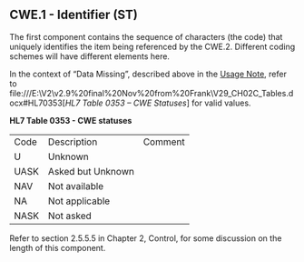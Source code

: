 ## CWE.1 - Identifier (ST)

The first component contains the sequence of characters (the code) that uniquely identifies the item being referenced by the CWE.2. Different coding schemes will have different elements here.

In the context of “Data Missing”, described above in the [Usage Note](#CWE_UsageNote), refer to file:///E:\V2\v2.9%20final%20Nov%20from%20Frank\V29_CH02C_Tables.docx#HL70353[_HL7 Table 0353 – CWE Statuses_] for valid values.

**HL7 Table 0353 - CWE statuses**

|     |     |     |
| --- | --- | --- |
| Code | Description | Comment |
| U | Unknown |  |
| UASK | Asked but Unknown |  |
| NAV | Not available |  |
| NA | Not applicable |  |
| NASK | Not asked |  |

Refer to section 2.5.5.5 in Chapter 2, Control, for some discussion on the length of this component.
